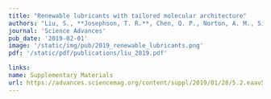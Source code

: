 ```yaml
---
title: "Renewable lubricants with tailored molecular architecture"
authors: "Liu, S., **Josephson, T. R.**, Chen, Q. P., Norton, A. M., Siepmann, J. I., Saha, B., Vlachos, D. G.“"
journal: 'Science Advances'
pub_date: '2019-02-01'
image: '/static/img/pub/2019_renewable_lubricants.png'
pdf: '/static/pdf/publications/liu_2019.pdf'

links:
name: Supplementary Materials
url: https://advances.sciencemag.org/content/suppl/2019/01/28/5.2.eaav5487.DC1
---
```

